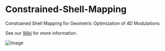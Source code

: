 # Constrained-Shell-Mapping
Constrained Shell Mapping for Geometric Optimization of 4D Modulations

See our [Wiki](https://github.com/FaRodrigues/Constrained-Shell-Mapping/wiki/Home) for more information.

![Image](https://github.com/FaRodrigues/Constrained-Shell-Mapping/blob/master/Hopf_fibres_and_torusWL.png)
